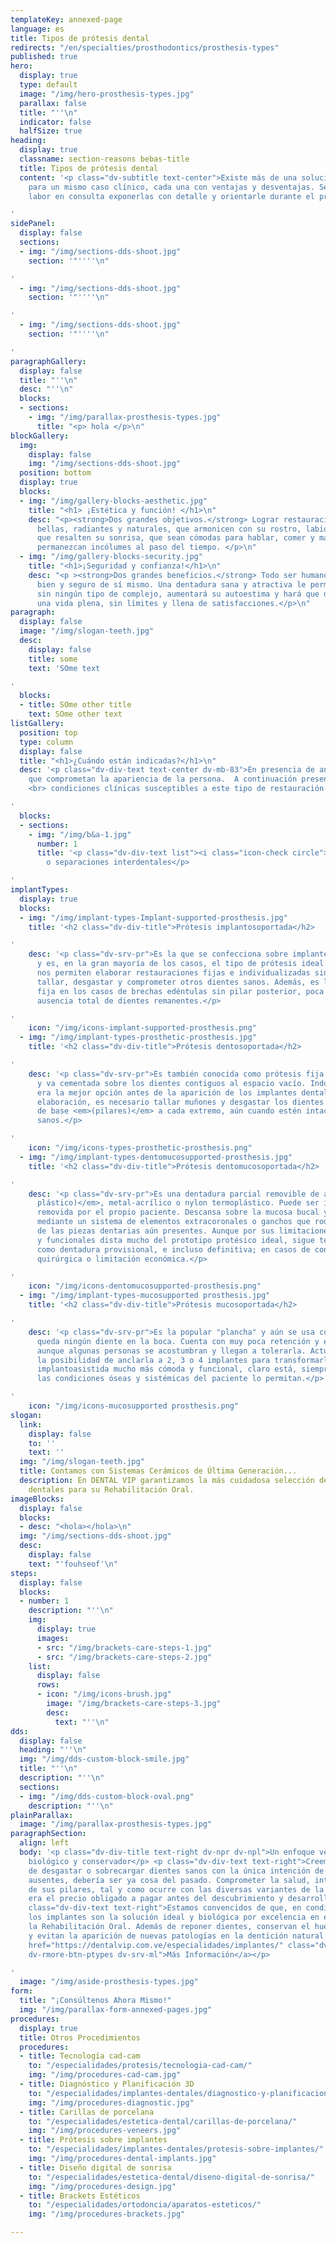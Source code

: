 ```yaml
---
templateKey: annexed-page
language: es
title: Tipos de prótesis dental
redirects: "/en/specialties/prosthodontics/prosthesis-types"
published: true
hero:
  display: true
  type: default
  image: "/img/hero-prosthesis-types.jpg"
  parallax: false
  title: "''\n"
  indicator: false
  halfSize: true
heading:
  display: true
  classname: section-reasons bebas-title
  title: Tipos de prótesis dental
  content: '<p class="dv-subtitle text-center">Existe más de una solución protésica
    para un mismo caso clínico, cada una con ventajas y desventajas. Será nuestra
    labor en consulta exponerlas con detalle y orientarle durante el proceso de selección.</p>

'
sidePanel:
  display: false
  sections:
  - img: "/img/sections-dds-shoot.jpg"
    section: '"''''\n"

'
  - img: "/img/sections-dds-shoot.jpg"
    section: '"''''\n"

'
  - img: "/img/sections-dds-shoot.jpg"
    section: '"''''\n"

'
paragraphGallery:
  display: false
  title: "''\n"
  desc: "''\n"
  blocks:
  - sections:
    - img: "/img/parallax-prosthesis-types.jpg"
      title: "<p> hola </p>\n"
blockGallery:
  img:
    display: false
    img: "/img/sections-dds-shoot.jpg"
  position: bottom
  display: true
  blocks:
  - img: "/img/gallery-blocks-aesthetic.jpg"
    title: "<h1> ¡Estética y función! </h1>\n"
    desc: "<p><strong>Dos grandes objetivos.</strong> Lograr restauraciones que luzcan
      bellas, radiantes y naturales, que armonicen con su rostro, labios y encías,
      que resalten su sonrisa, que sean cómodas para hablar, comer y masticar y que
      permanezcan incólumes al paso del tiempo. </p>\n"
  - img: "/img/gallery-blocks-security.jpg"
    title: "<h1>¡Seguridad y confianza!</h1>\n"
    desc: "<p ><strong>Dos grandes beneficios.</strong> Todo ser humano necesita sentirse
      bien y seguro de sí mismo. Una dentadura sana y atractiva le permitirá sonreír
      sin ningún tipo de complejo, aumentará su autoestima y hará que disfrute de
      una vida plena, sin límites y llena de satisfacciones.</p>\n"
paragraph:
  display: false
  image: "/img/slogan-teeth.jpg"
  desc:
    display: false
    title: some
    text: 'SOme text

'
  blocks:
  - title: SOme other title
    text: SOme other text
listGallery:
  position: top
  type: column
  display: false
  title: "<h1>¿Cuándo están indicadas?</h1>\n"
  desc: '<p class="dv-div-text text-center dv-mb-83">En presencia de anomalías estéticas
    que comprometan la apariencia de la persona.  A continuación presentamos diversas
    <br> condiciones clínicas susceptibles a este tipo de restauración dental:</p>

'
  blocks:
  - sections:
    - img: "/img/b&a-1.jpg"
      number: 1
      title: '<p class="dv-div-text list"><i class="icon-check circle"></i>Diastemas
        o separaciones interdentales</p>

'
implantTypes:
  display: true
  blocks:
  - img: "/img/implant-types-Implant-supported-prosthesis.jpg"
    title: '<h2 class="dv-div-title">Prótesis implantosoportada</h2>

'
    desc: '<p class="dv-srv-pr">Es la que se confecciona sobre implantes dentales
      y es, en la gran mayoría de los casos, el tipo de prótesis ideal. Los implantes
      nos permiten elaborar restauraciones fijas e individualizadas sin tener que
      tallar, desgastar y comprometer otros dientes sanos. Además, es la única alternativa
      fija en los casos de brechas edéntulas sin pilar posterior, poca cantidad o
      ausencia total de dientes remanentes.</p>

'
    icon: "/img/icons-implant-supported-prosthesis.png"
  - img: "/img/implant-types-prosthetic-prosthesis.jpg"
    title: '<h2 class="dv-div-title">Prótesis dentosoportada</h2>

'
    desc: '<p class="dv-srv-pr">Es también conocida como prótesis fija convencional
      y va cementada sobre los dientes contiguos al espacio vacío. Indudablemente
      era la mejor opción antes de la aparición de los implantes dentales. Para su
      elaboración, es necesario tallar muñones y desgastar los dientes que le servirán
      de base <em>(pilares)</em> a cada extremo, aún cuando estén intactos y completamente
      sanos.</p>

'
    icon: "/img/icons-types-prosthetic-prosthesis.png"
  - img: "/img/implant-types-dentomucosupported-prosthesis.jpg"
    title: '<h2 class="dv-div-title">Prótesis dentomucosoportada</h2>

'
    desc: '<p class="dv-srv-pr">Es una dentadura parcial removible de acrílico <em>(material
      plástico)</em>, metal-acrílico o nylon termoplástico. Puede ser insertada y
      removida por el propio paciente. Descansa sobre la mucosa bucal y se retiene
      mediante un sistema de elementos extracoronales o ganchos que rodean a algunas
      de las piezas dentarias aún presentes. Aunque por sus limitaciones estéticas
      y funcionales dista mucho del prototipo protésico ideal, sigue teniendo vigencia
      como dentadura provisional, e incluso definitiva; en casos de contraindicación
      quirúrgica o limitación económica.</p>

'
    icon: "/img/icons-dentomucosupported-prosthesis.png"
  - img: "/img/implant-types-mucosupported prosthesis.jpg"
    title: '<h2 class="dv-div-title">Prótesis mucosoportada</h2>

'
    desc: '<p class="dv-srv-pr">Es la popular "plancha" y aún se usa cuando ya no
      queda ningún diente en la boca. Cuenta con muy poca retención y estabilidad,
      aunque algunas personas se acostumbran y llegan a tolerarla. Actualmente existe
      la posibilidad de anclarla a 2, 3 o 4 implantes para transformarla en una sobredentadura
      implantoasistida mucho más cómoda y funcional, claro está, siempre y cuando
      las condiciones óseas y sistémicas del paciente lo permitan.</p>

'
    icon: "/img/icons-mucosupported prosthesis.png"
slogan:
  link:
    display: false
    to: ''
    text: ''
  img: "/img/slogan-teeth.jpg"
  title: Contamos con Sistemas Cerámicos de Última Generación...
  description: En DENTAL VIP garantizamos la más cuidadosa selección de materiales
    dentales para su Rehabilitación Oral.
imageBlocks:
  display: false
  blocks:
  - desc: "<hola></hola>\n"
  img: "/img/sections-dds-shoot.jpg"
  desc:
    display: false
    text: "'fouhseof'\n"
steps:
  display: false
  blocks:
  - number: 1
    description: "''\n"
    img:
      display: true
      images:
      - src: "/img/brackets-care-steps-1.jpg"
      - src: "/img/brackets-care-steps-2.jpg"
    list:
      display: false
      rows:
      - icon: "/img/icons-brush.jpg"
        image: "/img/brackets-care-steps-3.jpg"
        desc:
          text: "''\n"
dds:
  display: false
  heading: "''\n"
  img: "/img/dds-custom-block-smile.jpg"
  title: "''\n"
  description: "''\n"
  sections:
  - img: "/img/dds-custom-block-oval.png"
    description: "''\n"
plainParallax:
  image: "/img/parallax-prosthesis-types.jpg"
paragraphSection:
  align: left
  body: '<p class="dv-div-title text-right dv-npr dv-npl">Un enfoque verdaderamente
    biológico y conservador</p> <p class="dv-div-text text-right">Creemos que la rutina
    de desgastar o sobrecargar dientes sanos con la única intención de reponer otros
    ausentes, debería ser ya cosa del pasado. Comprometer la salud, integridad y longevidad
    de sus pilares, tal y como ocurre con las diversas variantes de la prótesis convencional,
    era el precio obligado a pagar antes del descubrimiento y desarrollo de la oseointegración.</p><p
    class="dv-div-text text-right">Estamos convencidos de que, en condiciones favorables,
    los implantes son la solución ideal y biológica por excelencia en el campo de
    la Rehabilitación Oral. Además de reponer dientes, conservan el hueso maxilar
    y evitan la aparición de nuevas patologías en la dentición natural remanente.<br><br><a
    href="https://dentalvip.com.ve/especialidades/implantes/" class="dv-rmore-btn
    dv-rmore-btn-ptypes dv-srv-ml">Más Información</a></p>

'
  image: "/img/aside-prosthesis-types.jpg"
form:
  title: "¡Consúltenos Ahora Mismo!"
  img: "/img/parallax-form-annexed-pages.jpg"
procedures:
  display: true
  title: Otros Procedimientos
  procedures:
  - title: Tecnología cad-cam
    to: "/especialidades/protesis/tecnologia-cad-cam/"
    img: "/img/procedures-cad-cam.jpg"
  - title: Diagnóstico y Planificación 3D
    to: "/especialidades/implantes-dentales/diagnostico-y-planificacion-3d/"
    img: "/img/procedures-diagnostic.jpg"
  - title: Carillas de porcelana
    to: "/especialidades/estetica-dental/carillas-de-porcelana/"
    img: "/img/procedures-veneers.jpg"
  - title: Prótesis sobre implantes
    to: "/especialidades/implantes-dentales/protesis-sobre-implantes/"
    img: "/img/procedures-dental-implants.jpg"
  - title: Diseño digital de sonrisa
    to: "/especialidades/estetica-dental/diseno-digital-de-sonrisa/"
    img: "/img/procedures-design.jpg"
  - title: Brackets Estéticos
    to: "/especialidades/ortodoncia/aparatos-esteticos/"
    img: "/img/procedures-brackets.jpg"

---
```

